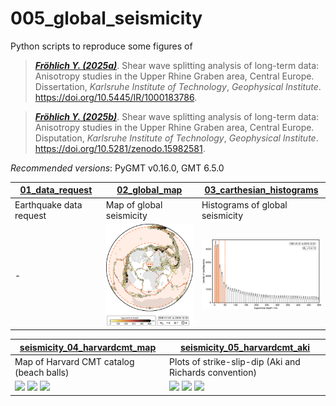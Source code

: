 # 005_global_seismicity

Python scripts to reproduce some figures of

> [**_Fröhlich Y. (2025a)_**](https://doi.org/10.5445/IR/1000183786).
> Shear wave splitting analysis of long-term data: Anisotropy studies in the Upper Rhine Graben area, Central Europe.
> Dissertation, *Karlsruhe Institute of Technology*, *Geophysical Institute*.
> https://doi.org/10.5445/IR/1000183786.

> [**_Fröhlich Y. (2025b)_**](https://doi.org/10.5281/zenodo.15982581).
> Shear wave splitting analysis of long-term data: Anisotropy studies in the Upper Rhine Graben area, Central Europe.
> Disputation, *Karlsruhe Institute of Technology*, *Geophysical Institute*.
> https://doi.org/10.5281/zenodo.15982581.

_Recommended versions_: PyGMT v0.16.0, GMT 6.5.0

| **[01_data_request](https://github.com/yvonnefroehlich/GMT_PyGMT_plotting/tree/main/005_global_seismicity/seismicity_01_data_request.py)** | **[02_global_map](https://github.com/yvonnefroehlich/GMT_PyGMT_plotting/tree/main/005_global_seismicity/seismicity_02_global_map.py)** | **[03_carthesian_histograms](https://github.com/yvonnefroehlich/GMT_PyGMT_plotting/tree/main/005_global_seismicity/seismicity_03_carthesian_histograms.py)** |
| --- | --- | --- |
| Earthquake data request | Map of global seismicity | Histograms of global seismicity |
| - | <img src="https://github.com/yvonnefroehlich/gmt-pygmt-plotting/raw/main/005_global_seismicity/02_out_figs/map_epi_global_seismicity_1991-01-01to2019-12-31_mw6to10_colorCMAP_rangemarkedYES.png" width="200"> | <img src="https://github.com/yvonnefroehlich/gmt-pygmt-plotting/raw/main/005_global_seismicity/02_out_figs/histo_hdepth_global_seismicity_1991-01-01to2019-12-31_mw6to10.png" width="200"> |

| **[seismicity_04_harvardcmt_map](https://github.com/yvonnefroehlich/GMT_PyGMT_plotting/tree/main/005_global_seismicity/seismicity_04_harvardcmt_map.py)** | **[seismicity_05_harvardcmt_aki](https://github.com/yvonnefroehlich/GMT_PyGMT_plotting/tree/main/005_global_seismicity/seismicity_05_harvardcmt_aki.py)** |
| --- | --- |
| Map of Harvard CMT catalog (beach balls) | Plots of strike-slip-dip (Aki and Richards convention) |
| <img src="https://github.com/yvonnefroehlich/gmt-pygmt-plotting/raw/main/005_global_seismicity/map_harvardcmt_2020to2025_Mw6to10_meca_magnitude_depth10to20km.png" width="100"> <img src="https://github.com/yvonnefroehlich/gmt-pygmt-plotting/raw/main/005_global_seismicity/map_harvardcmt_2020to2025_Mw6to10_meca_xks_depth10to20km.png" width="100"> <img src="https://github.com/yvonnefroehlich/gmt-pygmt-plotting/raw/main/map_harvardcmt_2020to2025_Mw6to10_meca_fault_rakeD10deg_depth10to20km.png" width="100"> | <img src="https://github.com/yvonnefroehlich/gmt-pygmt-plotting/raw/main/005_global_seismicity/plot_harvardcmt_strike_dip_rake.png" width="100"> <img src="plot_harvardcmt_strike_rake_dip.png" width="100"> <img src="https://github.com/yvonnefroehlich/gmt-pygmt-plotting/raw/main/plot_harvardcmt_rake_dip_strike.png" width="100"> |
